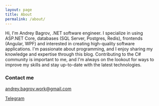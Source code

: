 ```yaml
---
layout: page
title: About
permalink: /about/
---
```


Hi, I'm Andrey Bagrov, .NET software engineer. I specialize in using ASP.NET Core, databases (SQL Server, Postgres, Redis), frontends (Angular, WPF) and interested in creating high-quality software applications. I'm passionate about programming, and I enjoy sharing my knowledge and expertise through this blog. Contributing to the C# community is important to me, and I'm always on the lookout for ways to improve my skills and stay up-to-date with the latest technologies.

### Contact me

[andrey.bagrov.work@gmail.com](mailto:andrey.bagrov.work@gmail.com)

[Telegram](https://t.me/abagrov)
